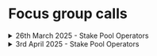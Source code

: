 # Focus group calls

<details>

<summary>26th March 2025 - Stake Pool Operators</summary>

* [Session recording](https://drive.google.com/file/d/1c1JXgkKv7aMsxcwSicyz21vqUyXaHLJA/view?usp=sharing)&#x20;
* [Transcript](https://docs.google.com/document/d/1rKSmLRpUebgb666Qawk801A2qngtFQ4lWAvpOhmscx4/edit?usp=sharing)
* [Notes](https://docs.google.com/document/d/1WEtd5BgWvpkgiKWGP43ww6UpW8EoTquIBMYQwq3um3M/edit?tab=t.0#bookmark=id.9hhm244wqtq)

</details>

<details>

<summary>3rd April 2025 - Stake Pool Operators</summary>

* [Session recording ](https://drive.google.com/file/d/1qvHpdhHPHBfDrPTAnS84t6Uq-ryYlV8y/view?usp=sharing)
* [Transcript](https://docs.google.com/document/d/1Arwxv6ScErQrZ-s36D1kOcuj54FB8kY10fYeZnsJsR4/edit?tab=t.0#heading=h.3tppjgxuspn)
* [Notes](https://docs.google.com/document/d/1WEtd5BgWvpkgiKWGP43ww6UpW8EoTquIBMYQwq3um3M/edit?tab=t.0#bookmark=id.ijivza89lqtt)

</details>
